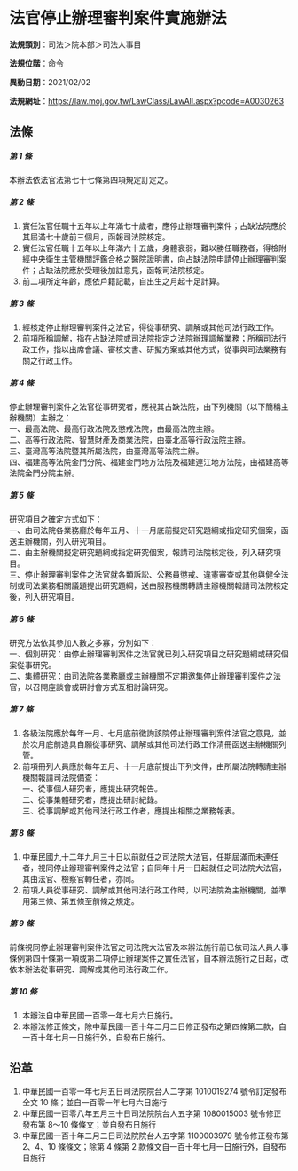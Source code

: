 # 法官停止辦理審判案件實施辦法




**法規類別**：司法＞院本部＞司法人事目

**法規位階**：命令

**異動日期**：2021/02/02  

**法規網址**：https://law.moj.gov.tw/LawClass/LawAll.aspx?pcode=A0030263



## 法條
##### 第 1 條
本辦法依法官法第七十七條第四項規定訂定之。

##### 第 2 條
1. 實任法官任職十五年以上年滿七十歲者，應停止辦理審判案件；占缺法院應於其屆滿七十歲前三個月，函報司法院核定。
1. 實任法官任職十五年以上年滿六十五歲，身體衰弱，難以勝任職務者，得檢附經中央衛生主管機關評鑑合格之醫院證明書，向占缺法院申請停止辦理審判案件；占缺法院應於受理後加註意見，函報司法院核定。
1. 前二項所定年齡，應依戶籍記載，自出生之月起十足計算。

##### 第 3 條
1. 經核定停止辦理審判案件之法官，得從事研究、調解或其他司法行政工作。
1. 前項所稱調解，指在占缺法院或司法院指定之法院辦理調解業務；所稱司法行政工作，指以出席會議、審核文書、研擬方案或其他方式，從事與司法業務有關之行政工作。

##### 第 4 條
停止辦理審判案件之法官從事研究者，應視其占缺法院，由下列機關（以下簡稱主辦機關）主辦之：  
一、最高法院、最高行政法院及懲戒法院，由最高法院主辦。  
二、高等行政法院、智慧財產及商業法院，由臺北高等行政法院主辦。  
三、臺灣高等法院暨其所屬法院，由臺灣高等法院主辦。  
四、福建高等法院金門分院、福建金門地方法院及福建連江地方法院，由福建高等法院金門分院主辦。

##### 第 5 條
研究項目之確定方式如下：  
一、由司法院各業務廳於每年五月、十一月底前擬定研究題綱或指定研究個案，函送主辦機關，列入研究項目。  
二、由主辦機關擬定研究題綱或指定研究個案，報請司法院核定後，列入研究項目。  
三、停止辦理審判案件之法官就各類訴訟、公務員懲戒、違憲審查或其他與健全法制或司法業務相關議題提出研究題綱，送由服務機關轉請主辦機關報請司法院核定後，列入研究項目。

##### 第 6 條
研究方法依其參加人數之多寡，分別如下：  
一、個別研究：由停止辦理審判案件之法官就已列入研究項目之研究題綱或研究個案從事研究。  
二、集體研究：由司法院各業務廳或主辦機關不定期邀集停止辦理審判案件之法官，以召開座談會或研討會方式互相討論研究。

##### 第 7 條
1. 各級法院應於每年一月、七月底前徵詢該院停止辦理審判案件法官之意見，並於次月底前造具自願從事研究、調解或其他司法行政工作清冊函送主辦機關列管。
1. 前項冊列人員應於每年五月、十一月底前提出下列文件，由所屬法院轉請主辦機關報請司法院備查：  
一、從事個人研究者，應提出研究報告。  
二、從事集體研究者，應提出研討紀錄。  
三、從事調解或其他司法行政工作者，應提出相關之業務報表。

##### 第 8 條
1. 中華民國九十二年九月三十日以前就任之司法院大法官，任期屆滿而未連任者，視同停止辦理審判案件之法官；自同年十月一日起就任之司法院大法官，其由法官、檢察官轉任者，亦同。
1. 前項人員從事研究、調解或其他司法行政工作時，以司法院為主辦機關，並準用第三條、第五條至前條之規定。

##### 第 9 條
前條視同停止辦理審判案件法官之司法院大法官及本辦法施行前已依司法人員人事條例第四十條第一項或第二項停止辦理案件之實任法官，自本辦法施行之日起，改依本辦法從事研究、調解或其他司法行政工作。

##### 第 10 條
1. 本辦法自中華民國一百零一年七月六日施行。
1. 本辦法修正條文，除中華民國一百十年二月二日修正發布之第四條第二款，自一百十年七月一日施行外，自發布日施行。

## 沿革
1. 中華民國一百零一年七月五日司法院院台人二字第 1010019274 號令訂定發布全文 10 條；並自一百零一年七月六日施行
1. 中華民國一百零八年五月三十日司法院院台人五字第 1080015003 號令修正發布第 8～10  條條文；並自發布日施行
1. 中華民國一百十年二月二日司法院院台人五字第 1100003979 號令修正發布第 2、4、10 條條文；除第 4  條第 2  款條文自一百十年七月一日施行外，自發布日施行
